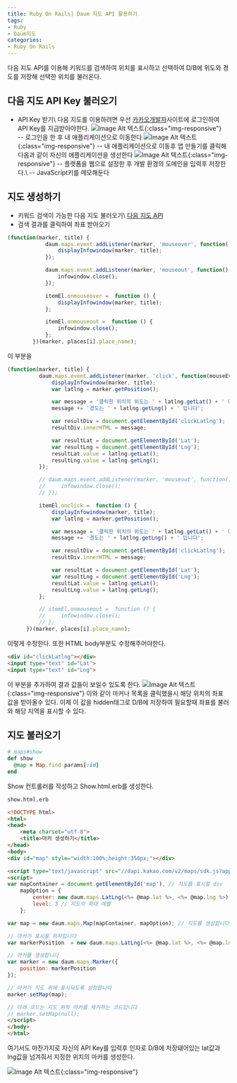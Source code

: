 ```yaml
---
title: Ruby On Rails] Daum 지도 API 활용하기
tags:
- Ruby
- Daum지도
categories:
- Ruby On Rails
---
```

다음 지도 API를 이용해 키워드를 검색하여 위치를 표시하고 선택하여 D/B에 위도와 경도를 저장해 선택한 위치를 불러온다.
<!-- more -->

## 다음 지도 API Key 불러오기
- API Key 받기\\
다음 지도를 이용하려면 우선 [카카오개발자](https://developers.kakao.com/)사이트에 로그인하여 API Key를 지급받아야한다.
  ![Image Alt 텍스트](/assets/images/RubyOnRails/daum_map_01.png){:class="img-responsive"}<br>
-- 로그인을 한 후 내 애플리케이션으로 이동한다
![Image Alt 텍스트](/assets/images/RubyOnRails/daum_map_02.png){:class="img-responsive"}
-- 내 애플리케이션으로 이동후 앱 만들기를 클릭해 다음과 같이 자신의 애플리케이션을 생선한다
![Image Alt 텍스트](/assets/images/RubyOnRails/daum_map_03.png){:class="img-responsive"}
-- 플랫폼을 웹으로 설정한 후 개발 환경의 도메인을 입력후 저장한다.\\
-- JavaScript키를 메모해둔다

## 지도 생성하기
- 키워드 검색이 가능한 다음 지도 불러오기\\
[다음 지도 API](http://apis.map.daum.net/web/sample/keywordList/)
- 검색 결과를 클릭하여 좌표 받아오기
~~~ javascript
(function(marker, title) {
            daum.maps.event.addListener(marker, 'mouseover', function() {
                displayInfowindow(marker, title);
            });

            daum.maps.event.addListener(marker, 'mouseout', function() {
                infowindow.close();
            });

            itemEl.onmouseover =  function () {
                displayInfowindow(marker, title);
            };

            itemEl.onmouseout =  function () {
                infowindow.close();
            };
        })(marker, places[i].place_name);
~~~
이 부분을
~~~ javascript
(function(marker, title) {
          daum.maps.event.addListener(marker, 'click', function(mouseEvent) {
              displayInfowindow(marker, title);
              var latlng = marker.getPosition();

              var message = '클릭한 위치의 위도는 ' + latlng.getLat() + ' 이고, ';
              message += '경도는 ' + latlng.getLng() + ' 입니다';

              var resultDiv = document.getElementById('clickLatlng');
              resultDiv.innerHTML = message;

              var resultLat = document.getElementById('Lat');
              var resultLng = document.getElementById('Lng');
              resultLat.value = latlng.getLat();
              resultLng.value = latlng.getLng();
          });

          // daum.maps.event.addListener(marker, 'mouseout', function() {
          //     infowindow.close();
          // });

          itemEl.onclick =  function () {
              displayInfowindow(marker, title);
              var latlng = marker.getPosition();

              var message = '클릭한 위치의 위도는 ' + latlng.getLat() + ' 이고, ';
              message += '경도는 ' + latlng.getLng() + ' 입니다';

              var resultDiv = document.getElementById('clickLatlng');
              resultDiv.innerHTML = message;

              var resultLat = document.getElementById('Lat');
              var resultLng = document.getElementById('Lng');
              resultLat.value = latlng.getLat();
              resultLng.value = latlng.getLng();
          };

          // itemEl.onmouseout =  function () {
          //     infowindow.close();
          // };
      })(marker, places[i].place_name);
~~~
이렇게 수정한다.
또한 HTML body부분도 수정해주어야한다.

~~~ html
<div id="clickLatlng"></div>
<input type="text" id="Lat">
<input type="text" id="Lng">
~~~
이 부분을 추가하여 결과 값들이 보일수 있도록 한다.
![Image Alt 텍스트](/assets/images/RubyOnRails/daum_map_04.png){:class="img-responsive"}
이와 같이 마커나 목록을 클릭했을시 해당 위치의 좌표 값을 받아올수 있다.
이제 이 값을 hidden태그로 D/B에 저장하여 필요할때 좌표를 불러와 해당 지역을 표시할 수 있다.
## 지도 불러오기

~~~ ruby
# maps#show
def show
  @map = Map.find params[:id]
end
~~~

Show 컨트롤러를 작성하고 Show.html.erb를 생성한다.

~~~ html
show.html.erb

<!DOCTYPE html>
<html>
<head>
    <meta charset="utf-8">
    <title>마커 생성하기</title>
</head>
<body>
<div id="map" style="width:100%;height:350px;"></div>

<script type="text/javascript" src="//dapi.kakao.com/v2/maps/sdk.js?appkey= !!!! 자신의 API Key를 넣어주세요 !!!!"></script>
<script>
var mapContainer = document.getElementById('map'), // 지도를 표시할 div
    mapOption = {
        center: new daum.maps.LatLng(<%= @map.lat %>, <%= @map.lng %>), // 지도의 중심좌표
        level: 3 // 지도의 확대 레벨
    };

var map = new daum.maps.Map(mapContainer, mapOption); // 지도를 생성합니다

// 마커가 표시될 위치입니다
var markerPosition  = new daum.maps.LatLng(<%= @map.lat %>, <%= @map.lng %>);

// 마커를 생성합니다
var marker = new daum.maps.Marker({
    position: markerPosition
});

// 마커가 지도 위에 표시되도록 설정합니다
marker.setMap(map);

// 아래 코드는 지도 위의 마커를 제거하는 코드입니다
// marker.setMap(null);
</script>
</body>
</html>
~~~

여기서도 마찬가지로 자신의 API Key를 입력후 인자로 D/B에 저장돼어있는 lat값과 lng값을 넘겨줘서 지정한 위치의 마커를 생성한다.

![Image Alt 텍스트](/assets/images/RubyOnRails/daum_map_05.png){:class="img-responsive"}
